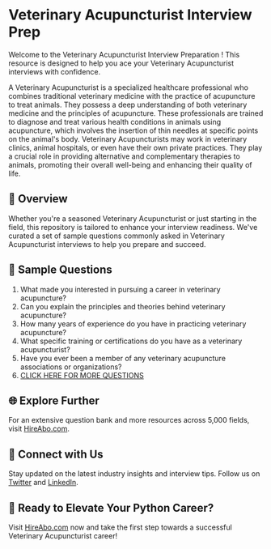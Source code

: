 # Veterinary Acupuncturist Interview Prep

Welcome to the Veterinary Acupuncturist Interview Preparation ! This resource is designed to help you ace your Veterinary Acupuncturist interviews with confidence.

A Veterinary Acupuncturist is a specialized healthcare professional who combines traditional veterinary medicine with the practice of acupuncture to treat animals. They possess a deep understanding of both veterinary medicine and the principles of acupuncture. These professionals are trained to diagnose and treat various health conditions in animals using acupuncture, which involves the insertion of thin needles at specific points on the animal's body. Veterinary Acupuncturists may work in veterinary clinics, animal hospitals, or even have their own private practices. They play a crucial role in providing alternative and complementary therapies to animals, promoting their overall well-being and enhancing their quality of life.

## 🚀 Overview

Whether you're a seasoned Veterinary Acupuncturist or just starting in the field, this repository is tailored to enhance your interview readiness. We've curated a set of sample questions commonly asked in Veterinary Acupuncturist interviews to help you prepare and succeed.

## 📝 Sample Questions

1. What made you interested in pursuing a career in veterinary acupuncture?
2. Can you explain the principles and theories behind veterinary acupuncture?
3. How many years of experience do you have in practicing veterinary acupuncture?
4. What specific training or certifications do you have as a veterinary acupuncturist?
5. Have you ever been a member of any veterinary acupuncture associations or organizations?
6. [CLICK HERE FOR MORE QUESTIONS](https://hireabo.com/job/24_0_34/Veterinary%20Acupuncturist)

## 🌐 Explore Further

For an extensive question bank and more resources across 5,000 fields, visit [HireAbo.com](https://www.hireabo.com).

## 📱 Connect with Us

Stay updated on the latest industry insights and interview tips. Follow us on [Twitter](https://twitter.com/hireabo) and [LinkedIn](https://www.linkedin.com/in/hire-abo-3609972a8/).

## 🚀 Ready to Elevate Your Python Career?

Visit [HireAbo.com](https://www.hireabo.com) now and take the first step towards a successful Veterinary Acupuncturist career!